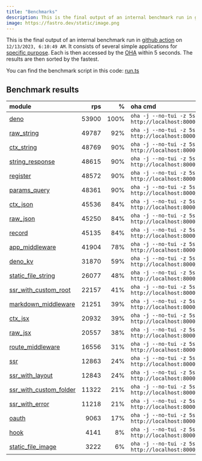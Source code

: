 ```yaml
---
title: "Benchmarks"
description: This is the final output of an internal benchmark run in github action
image: https://fastro.dev/static/image.png
---
```


This is the final output of an internal benchmark run in [github action](https://github.com/fastrodev/fastro/actions) on `12/13/2023, 6:10:49 AM`. It consists of several simple applications for [specific purpose](https://github.com/fastrodev/fastro/blob/main/deno.json). Each is then accessed by the [OHA](https://github.com/hatoo/oha) within 5 seconds. The results are then sorted by the fastest.

You can find the benchmark script in this code: [run.ts](https://github.com/fastrodev/fastro/blob/main/bench/run.ts)

## Benchmark results


| module                                                                                                     |   rps |    % | oha cmd                                                        |
| :--------------------------------------------------------------------------------------------------------- | ----: | ---: | :------------------------------------------------------------- |
| [deno](https://github.com/fastrodev/fastro/blob/main/examples/deno.ts)                                     | 53900 | 100% | `oha -j --no-tui -z 5s http://localhost:8000`                  |
| [raw_string](https://github.com/fastrodev/fastro/blob/main/examples/raw_string.ts)                         | 49787 |  92% | `oha -j --no-tui -z 5s http://localhost:8000`                  |
| [ctx_string](https://github.com/fastrodev/fastro/blob/main/examples/ctx_string.ts)                         | 48769 |  90% | `oha -j --no-tui -z 5s http://localhost:8000`                  |
| [string_response](https://github.com/fastrodev/fastro/blob/main/examples/string_response.ts)               | 48615 |  90% | `oha -j --no-tui -z 5s http://localhost:8000`                  |
| [register](https://github.com/fastrodev/fastro/blob/main/examples/register.ts)                             | 48572 |  90% | `oha -j --no-tui -z 5s http://localhost:8000`                  |
| [params_query](https://github.com/fastrodev/fastro/blob/main/examples/params_query.ts)                     | 48361 |  90% | `oha -j --no-tui -z 5s http://localhost:8000/agus?title=lead`  |
| [ctx_json](https://github.com/fastrodev/fastro/blob/main/examples/ctx_json.ts)                             | 45536 |  84% | `oha -j --no-tui -z 5s http://localhost:8000`                  |
| [raw_json](https://github.com/fastrodev/fastro/blob/main/examples/raw_json.ts)                             | 45250 |  84% | `oha -j --no-tui -z 5s http://localhost:8000`                  |
| [record](https://github.com/fastrodev/fastro/blob/main/examples/record.ts)                                 | 45135 |  84% | `oha -j --no-tui -z 5s http://localhost:8000`                  |
| [app_middleware](https://github.com/fastrodev/fastro/blob/main/examples/app_middleware.ts)                 | 41904 |  78% | `oha -j --no-tui -z 5s http://localhost:8000`                  |
| [deno_kv](https://github.com/fastrodev/fastro/blob/main/examples/deno_kv.ts)                               | 31870 |  59% | `oha -j --no-tui -z 5s http://localhost:8000/user?name=john`   |
| [static_file_string](https://github.com/fastrodev/fastro/blob/main/examples/static_file_string.ts)         | 26077 |  48% | `oha -j --no-tui -z 5s http://localhost:8000/static/post.css`  |
| [ssr_with_custom_root](https://github.com/fastrodev/fastro/blob/main/examples/ssr_with_custom_root.ts)     | 22157 |  41% | `oha -j --no-tui -z 5s http://localhost:8000`                  |
| [markdown_middleware](https://github.com/fastrodev/fastro/blob/main/examples/markdown_middleware.ts)       | 21251 |  39% | `oha -j --no-tui -z 5s http://localhost:8000/hello`            |
| [ctx_jsx](https://github.com/fastrodev/fastro/blob/main/examples/ctx_jsx.tsx)                              | 20932 |  39% | `oha -j --no-tui -z 5s http://localhost:8000`                  |
| [raw_jsx](https://github.com/fastrodev/fastro/blob/main/examples/raw_jsx.tsx)                              | 20557 |  38% | `oha -j --no-tui -z 5s http://localhost:8000`                  |
| [route_middleware](https://github.com/fastrodev/fastro/blob/main/examples/route_middleware.ts)             | 16556 |  31% | `oha -j --no-tui -z 5s http://localhost:8000`                  |
| [ssr](https://github.com/fastrodev/fastro/blob/main/examples/ssr.ts)                                       | 12863 |  24% | `oha -j --no-tui -z 5s http://localhost:8000`                  |
| [ssr_with_layout](https://github.com/fastrodev/fastro/blob/main/examples/ssr_with_layout.ts)               | 12843 |  24% | `oha -j --no-tui -z 5s http://localhost:8000`                  |
| [ssr_with_custom_folder](https://github.com/fastrodev/fastro/blob/main/examples/ssr_with_custom_folder.ts) | 11322 |  21% | `oha -j --no-tui -z 5s http://localhost:8000`                  |
| [ssr_with_error](https://github.com/fastrodev/fastro/blob/main/examples/ssr_with_error.ts)                 | 11218 |  21% | `oha -j --no-tui -z 5s http://localhost:8000`                  |
| [oauth](https://github.com/fastrodev/fastro/blob/main/examples/oauth.ts)                                   |  9063 |  17% | `oha -j --no-tui -z 5s http://localhost:8000`                  |
| [hook](https://github.com/fastrodev/fastro/blob/main/examples/hook.ts)                                     |  4141 |   8% | `oha -j --no-tui -z 5s http://localhost:8000`                  |
| [static_file_image](https://github.com/fastrodev/fastro/blob/main/examples/static_file_image.ts)           |  3222 |   6% | `oha -j --no-tui -z 5s http://localhost:8000/static/image.png` |